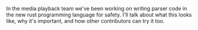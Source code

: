 In the media playback team we've been working on writing parser code in the new rust programming language for safety. I'll talk about what this looks like, why it's important, and how other contributors can try it too.
